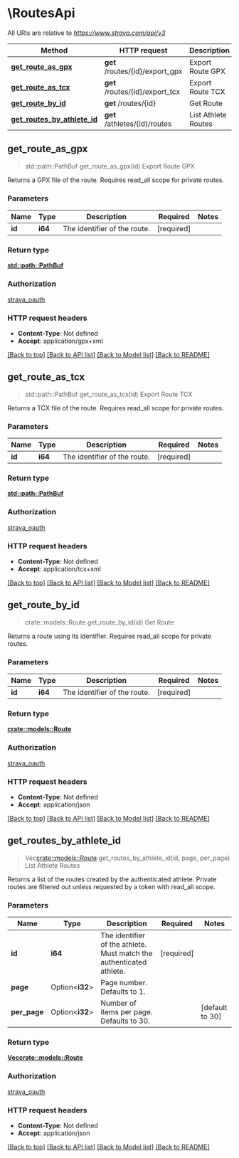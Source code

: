 # \RoutesApi

All URIs are relative to *https://www.strava.com/api/v3*

Method | HTTP request | Description
------------- | ------------- | -------------
[**get_route_as_gpx**](RoutesApi.md#get_route_as_gpx) | **get** /routes/{id}/export_gpx | Export Route GPX
[**get_route_as_tcx**](RoutesApi.md#get_route_as_tcx) | **get** /routes/{id}/export_tcx | Export Route TCX
[**get_route_by_id**](RoutesApi.md#get_route_by_id) | **get** /routes/{id} | Get Route
[**get_routes_by_athlete_id**](RoutesApi.md#get_routes_by_athlete_id) | **get** /athletes/{id}/routes | List Athlete Routes



## get_route_as_gpx

> std::path::PathBuf get_route_as_gpx(id)
Export Route GPX

Returns a GPX file of the route. Requires read_all scope for private routes.

### Parameters


Name | Type | Description  | Required | Notes
------------- | ------------- | ------------- | ------------- | -------------
**id** | **i64** | The identifier of the route. | [required] |

### Return type

[**std::path::PathBuf**](std::path::PathBuf.md)

### Authorization

[strava_oauth](../README.md#strava_oauth)

### HTTP request headers

- **Content-Type**: Not defined
- **Accept**: application/gpx+xml

[[Back to top]](#) [[Back to API list]](../README.md#documentation-for-api-endpoints) [[Back to Model list]](../README.md#documentation-for-models) [[Back to README]](../README.md)


## get_route_as_tcx

> std::path::PathBuf get_route_as_tcx(id)
Export Route TCX

Returns a TCX file of the route. Requires read_all scope for private routes.

### Parameters


Name | Type | Description  | Required | Notes
------------- | ------------- | ------------- | ------------- | -------------
**id** | **i64** | The identifier of the route. | [required] |

### Return type

[**std::path::PathBuf**](std::path::PathBuf.md)

### Authorization

[strava_oauth](../README.md#strava_oauth)

### HTTP request headers

- **Content-Type**: Not defined
- **Accept**: application/tcx+xml

[[Back to top]](#) [[Back to API list]](../README.md#documentation-for-api-endpoints) [[Back to Model list]](../README.md#documentation-for-models) [[Back to README]](../README.md)


## get_route_by_id

> crate::models::Route get_route_by_id(id)
Get Route

Returns a route using its identifier. Requires read_all scope for private routes.

### Parameters


Name | Type | Description  | Required | Notes
------------- | ------------- | ------------- | ------------- | -------------
**id** | **i64** | The identifier of the route. | [required] |

### Return type

[**crate::models::Route**](Route.md)

### Authorization

[strava_oauth](../README.md#strava_oauth)

### HTTP request headers

- **Content-Type**: Not defined
- **Accept**: application/json

[[Back to top]](#) [[Back to API list]](../README.md#documentation-for-api-endpoints) [[Back to Model list]](../README.md#documentation-for-models) [[Back to README]](../README.md)


## get_routes_by_athlete_id

> Vec<crate::models::Route> get_routes_by_athlete_id(id, page, per_page)
List Athlete Routes

Returns a list of the routes created by the authenticated athlete. Private routes are filtered out unless requested by a token with read_all scope.

### Parameters


Name | Type | Description  | Required | Notes
------------- | ------------- | ------------- | ------------- | -------------
**id** | **i64** | The identifier of the athlete. Must match the authenticated athlete. | [required] |
**page** | Option<**i32**> | Page number. Defaults to 1. |  |
**per_page** | Option<**i32**> | Number of items per page. Defaults to 30. |  |[default to 30]

### Return type

[**Vec<crate::models::Route>**](Route.md)

### Authorization

[strava_oauth](../README.md#strava_oauth)

### HTTP request headers

- **Content-Type**: Not defined
- **Accept**: application/json

[[Back to top]](#) [[Back to API list]](../README.md#documentation-for-api-endpoints) [[Back to Model list]](../README.md#documentation-for-models) [[Back to README]](../README.md)

